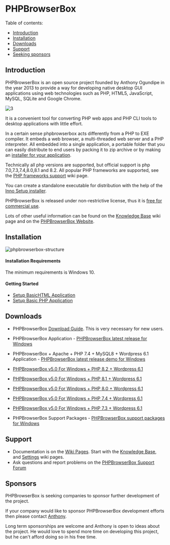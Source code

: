 # PHPBrowserBox

Table of contents:

- [Introduction](#introduction)
- [Installation](#installation)
- [Downloads](#downloads)
- [Support](#support)
- [Seeking sponsors](#sponsors)

## Introduction

PHPBrowserBox is an open source project founded by Anthony Ogundipe in the year 2013 to provide a way for developing native desktop GUI applications using web technologies such as PHP, HTML5, JavaScript, MySQL, SQLite and Google Chrome.

![3 ](https://user-images.githubusercontent.com/948100/221455215-802497e3-051d-415f-b109-4e3ed24b1bae.png)

It is a convenient tool for converting PHP web apps and PHP CLI tools to desktop applications with little effort.

In a certain sense phpbrowserbox acts differently from a PHP to EXE compiler. It embeds a web browser, a multi-threaded web server and a PHP interpreter.
All embedded into a single application, a portable folder that you can easily distribute to end users by packing it to zip archive or by making an [installer for your application](../../wiki/Knowledge-Base#application-installer).

Technically all php versions are supported, but official support is php 7.0,7.3,7.4,8.0,8.1 and 8.2.
All popular PHP frameworks are supported, see the [PHP frameworks support](../../wiki/PHP-frameworks-support) wiki page.

You can create a standalone executable for distribution with the help of the [Inno Setup installer](../../wiki/Knowledge-Base#application-installer).

PHPBrowserBox is released under non-restrictive license, thus it is [free for commercial use](../../wiki/Knowledge-Base#can-i-use-php-desktop-in-a-commercial-closed-sourced-project).

Lots of other useful information can be found on the
[Knowledge Base](../../wiki/Knowledge-Base) wiki page and on the
[PHPBrowserBox Website](https://phpbrowserbox.com).

## Installation

![phpbrowserbox-structure](https://user-images.githubusercontent.com/948100/221671814-5b345dea-d8ef-4c90-ac72-2fe81cba1511.png)

#### Installation Requirements

The minimum requirements is Windows 10.

#### Getting Started

- [Setup BasicHTML Application](../../wiki/Knowledge-Base#hello-world-html)
- [Setup Basic PHP Application](../../wiki/Knowledge-Base#hello-world-php)

## Downloads

- PHPBrowserBox [Download Guide](../../wiki/Download-Phpbrowserbox). This is very necessary for new users.

- PHPBrowserBox Application - [PHPBrowserBox latest release for Windows](https://github.com/dhtml/phpbrowserbox/releases/latest)

- PHPBrowserBox + Apache + PHP 7.4 + MySQL8 + Wordpress 6.1 Application - [PHPBrowserBox latest release demo for Windows
  ](https://github.com/dhtml/phpbrowserbox/releases/tag/phpbrowserboxv5.0%2Bwordpressv6.1%2Bdemo)

- [PHPBrowserBox v5.0 For Windows + PHP 8.2 + Wordpress 6.1](https://github.com/dhtml/phpbrowserbox/releases/tag/phpbrowserboxv5.0%2Bphp8.2%2Bwp6)

- [PHPBrowserBox v5.0 For Windows + PHP 8.1 + Wordpress 6.1](https://github.com/dhtml/phpbrowserbox/releases/tag/phpbrowserboxv5.0%2Bphp8.1%2Bwp6)

- [PHPBrowserBox v5.0 For Windows + PHP 8.0 + Wordpress 6.1](https://github.com/dhtml/phpbrowserbox/releases/tag/phpbrowserboxv5.0%2Bphp8.0%2Bwp6)

- [PHPBrowserBox v5.0 For Windows + PHP 7.4 + Wordpress 6.1](https://github.com/dhtml/phpbrowserbox/releases/tag/phpbrowserboxv5.0%2Bwordpressv6.1%2Bdemo)

- [PHPBrowserBox v5.0 For Windows + PHP 7.3 + Wordpress 6.1](https://github.com/dhtml/phpbrowserbox/releases/tag/phpbrowserboxv5.0%2Bphp7.3%2Bwp6)

- PHPBrowserBox Support Packages - [PHPBrowserBox support packages for Windows
  ](../../wiki/Support-packages)

## Support

- Documentation is on the [Wiki Pages](../../wiki). Start with the
  [Knowledge Base](../../wiki/Knowledge-Base), and [Settings](../../wiki/Settings)
  wiki pages.
- Ask questions and report problems on the
  [PHPBrowserBox Support Forum](https://web.facebook.com/phpbrowserbox)

## Sponsors

PHPBrowserBox is seeking companies to sponsor further development of the project.

If your company would like to sponsor PHPBrowserBox development efforts
then please contact [Anthony](https://www.linkedin.com/in/anthonyogundipe/).

Long term sponsorships are welcome and Anthony is open to ideas about the project.
He would love to spend more time on developing this project, but he can't afford doing so in his free time.
